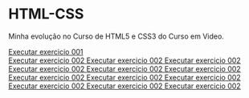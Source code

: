 # HTML-CSS

Minha evolução no Curso de HTML5 e CSS3 do Curso em Video.

 <a href="https://vitorryan.github.io/HTML5-CSS3/Exercicios/ex001/index.html">Executar exercicio 001 </a> <br>
 <a href="Exercicios/Ex002/index.html">Executar exercicio 002 </a>
 <a href="Exercicios/Ex002/index.html">Executar exercicio 002 </a>
 <a href="Exercicios/Ex002/index.html">Executar exercicio 002 </a>
 <a href="Exercicios/Ex002/index.html">Executar exercicio 002 </a>
 <a href="Exercicios/Ex002/index.html">Executar exercicio 002 </a>
 <a href="Exercicios/Ex002/index.html">Executar exercicio 002 </a>
 <a href="Exercicios/Ex002/index.html">Executar exercicio 002 </a>
 <a href="Exercicios/Ex002/index.html">Executar exercicio 002 </a>
 <a href="Exercicios/Ex002/index.html">Executar exercicio 002 </a>
 <a href="Exercicios/Ex002/index.html">Executar exercicio 002 </a>
 <a href="Exercicios/Ex002/index.html">Executar exercicio 002 </a>
 <a href="Exercicios/Ex002/index.html">Executar exercicio 002 </a>

